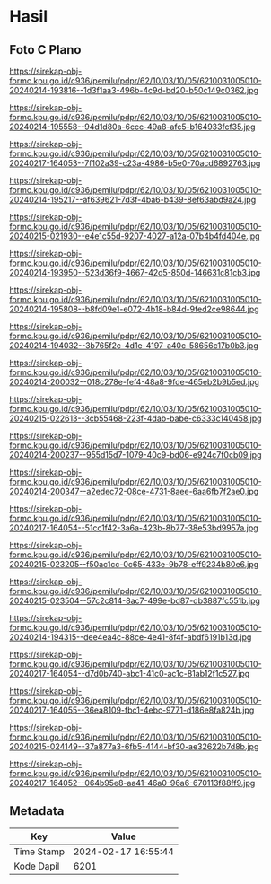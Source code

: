 # Hasil

## Foto C Plano

https://sirekap-obj-formc.kpu.go.id/c936/pemilu/pdpr/62/10/03/10/05/6210031005010-20240214-193816--1d3f1aa3-496b-4c9d-bd20-b50c149c0362.jpg

https://sirekap-obj-formc.kpu.go.id/c936/pemilu/pdpr/62/10/03/10/05/6210031005010-20240214-195558--94d1d80a-6ccc-49a8-afc5-b164933fcf35.jpg

https://sirekap-obj-formc.kpu.go.id/c936/pemilu/pdpr/62/10/03/10/05/6210031005010-20240217-164053--7f102a39-c23a-4986-b5e0-70acd6892763.jpg

https://sirekap-obj-formc.kpu.go.id/c936/pemilu/pdpr/62/10/03/10/05/6210031005010-20240214-195217--af639621-7d3f-4ba6-b439-8ef63abd9a24.jpg

https://sirekap-obj-formc.kpu.go.id/c936/pemilu/pdpr/62/10/03/10/05/6210031005010-20240215-021930--e4e1c55d-9207-4027-a12a-07b4b4fd404e.jpg

https://sirekap-obj-formc.kpu.go.id/c936/pemilu/pdpr/62/10/03/10/05/6210031005010-20240214-193950--523d36f9-4667-42d5-850d-146631c81cb3.jpg

https://sirekap-obj-formc.kpu.go.id/c936/pemilu/pdpr/62/10/03/10/05/6210031005010-20240214-195808--b8fd09e1-e072-4b18-b84d-9fed2ce98644.jpg

https://sirekap-obj-formc.kpu.go.id/c936/pemilu/pdpr/62/10/03/10/05/6210031005010-20240214-194032--3b765f2c-4d1e-4197-a40c-58656c17b0b3.jpg

https://sirekap-obj-formc.kpu.go.id/c936/pemilu/pdpr/62/10/03/10/05/6210031005010-20240214-200032--018c278e-fef4-48a8-9fde-465eb2b9b5ed.jpg

https://sirekap-obj-formc.kpu.go.id/c936/pemilu/pdpr/62/10/03/10/05/6210031005010-20240215-022613--3cb55468-223f-4dab-babe-c6333c140458.jpg

https://sirekap-obj-formc.kpu.go.id/c936/pemilu/pdpr/62/10/03/10/05/6210031005010-20240214-200237--955d15d7-1079-40c9-bd06-e924c7f0cb09.jpg

https://sirekap-obj-formc.kpu.go.id/c936/pemilu/pdpr/62/10/03/10/05/6210031005010-20240214-200347--a2edec72-08ce-4731-8aee-6aa6fb7f2ae0.jpg

https://sirekap-obj-formc.kpu.go.id/c936/pemilu/pdpr/62/10/03/10/05/6210031005010-20240217-164054--51cc1f42-3a6a-423b-8b77-38e53bd9957a.jpg

https://sirekap-obj-formc.kpu.go.id/c936/pemilu/pdpr/62/10/03/10/05/6210031005010-20240215-023205--f50ac1cc-0c65-433e-9b78-eff9234b80e6.jpg

https://sirekap-obj-formc.kpu.go.id/c936/pemilu/pdpr/62/10/03/10/05/6210031005010-20240215-023504--57c2c814-8ac7-499e-bd87-db3887fc551b.jpg

https://sirekap-obj-formc.kpu.go.id/c936/pemilu/pdpr/62/10/03/10/05/6210031005010-20240214-194315--dee4ea4c-88ce-4e41-8f4f-abdf6191b13d.jpg

https://sirekap-obj-formc.kpu.go.id/c936/pemilu/pdpr/62/10/03/10/05/6210031005010-20240217-164054--d7d0b740-abc1-41c0-ac1c-81ab12f1c527.jpg

https://sirekap-obj-formc.kpu.go.id/c936/pemilu/pdpr/62/10/03/10/05/6210031005010-20240217-164055--36ea8109-fbc1-4ebc-9771-d186e8fa824b.jpg

https://sirekap-obj-formc.kpu.go.id/c936/pemilu/pdpr/62/10/03/10/05/6210031005010-20240215-024149--37a877a3-6fb5-4144-bf30-ae32622b7d8b.jpg

https://sirekap-obj-formc.kpu.go.id/c936/pemilu/pdpr/62/10/03/10/05/6210031005010-20240217-164052--064b95e8-aa41-46a0-96a6-670113f88ff9.jpg


## Metadata

| Key        | Value               |
| ---------- | ------------------- |
| Time Stamp | 2024-02-17 16:55:44 |
| Kode Dapil | 6201                |



